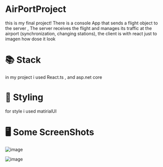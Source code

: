 # AirPortProject
this is my final project!
There is a console App that sends a flight object to the server ,
The server receives the flight and manages its traffic at the airport (synchronization, changing stations), 
the client is with react just to imagen how dose it look
# 📚 Stack
in my project i used React.ts , and asp.net core

# 🎨 Styling
for style i used matirialUI

# 🖥 Some ScreenShots

![image](https://user-images.githubusercontent.com/109516600/209580579-e87748ec-7ff5-4b7f-9361-352e90c78d92.png)

![image](https://user-images.githubusercontent.com/109516600/209580667-c2906495-a1a2-4352-965d-af0a56c7b25f.png)
